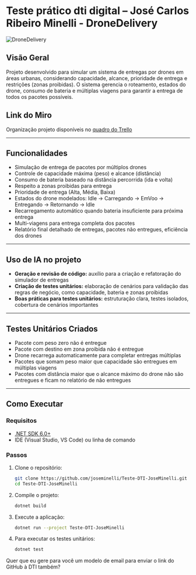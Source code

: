 # Teste prático dti digital – José Carlos Ribeiro Minelli - DroneDelivery
![DroneDelivery](https://img.shields.io/badge/Status-Em%20Desenvolvimento-yellow)

## Visão Geral

Projeto desenvolvido para simular um sistema de entregas por drones em áreas urbanas, considerando capacidade, alcance, prioridade de entrega e restrições (zonas proibidas). O sistema gerencia o roteamento, estados do drone, consumo de bateria e múltiplas viagens para garantir a entrega de todos os pacotes possíveis.

## Link do Miro

Organização projeto disponíveis no [quadro do Trello](https://trello.com/invite/b/6890b88aafbc4ad0815ca844/ATTI785f76d14ed51d40e2f5318e655d4adcD98C8A8A/dronedelivery-desafio-dti)

---

## Funcionalidades

* Simulação de entrega de pacotes por múltiplos drones
* Controle de capacidade máxima (peso) e alcance (distância)
* Consumo de bateria baseado na distância percorrida (ida e volta)
* Respeito a zonas proibidas para entrega
* Prioridade de entrega (Alta, Média, Baixa)
* Estados do drone modelados: Idle → Carregando → EmVoo → Entregando → Retornando → Idle
* Recarregamento automático quando bateria insuficiente para próxima entrega
* Multi-viagens para entrega completa dos pacotes
* Relatório final detalhado de entregas, pacotes não entregues, eficiência dos drones

---

## Uso de IA no projeto

* **Geração e revisão de código:** auxílio para a criação e refatoração do simulador de entregas
* **Criação de testes unitários:** elaboração de cenários para validação das regras de negócio, como capacidade, bateria e zonas proibidas
* **Boas práticas para testes unitários:** estruturação clara, testes isolados, cobertura de cenários importantes

---

## Testes Unitários Criados

* Pacote com peso zero não é entregue
* Pacote com destino em zona proibida não é entregue
* Drone recarrega automaticamente para completar entregas múltiplas
* Pacotes que somam peso maior que capacidade são entregues em múltiplas viagens
* Pacotes com distância maior que o alcance máximo do drone não são entregues e ficam no relatório de não entregues

---

## Como Executar

### Requisitos

* [.NET SDK 6.0+](https://dotnet.microsoft.com/download)
* IDE (Visual Studio, VS Code) ou linha de comando

### Passos

1. Clone o repositório:

   ```bash
   git clone https://github.com/joseminelli/Teste-DTI-JoseMinelli.git
   cd Teste-DTI-JoseMinelli
   ```

2. Compile o projeto:

   ```bash
   dotnet build
   ```

3. Execute a aplicação:

   ```bash
   dotnet run --project Teste-DTI-JoseMinelli
   ```

4. Para executar os testes unitários:

   ```bash
   dotnet test
   ```



Quer que eu gere para você um modelo de email para enviar o link do GitHub à DTI também?
